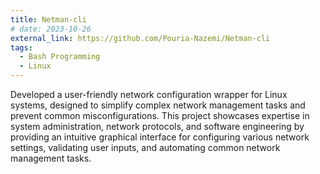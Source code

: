 ```yaml
---
title: Netman-cli 
# date: 2023-10-26
external_link: https://github.com/Pouria-Nazemi/Netman-cli
tags:
  - Bash Programming
  - Linux
---
```


Developed a user-friendly network configuration wrapper for Linux systems, designed to simplify complex network management tasks and prevent common misconfigurations. This project showcases expertise in system administration, network protocols, and software engineering by providing an intuitive graphical interface for configuring various network settings, validating user inputs, and automating common network management tasks.

<!--more-->
